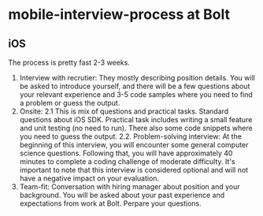# mobile-interview-process at Bolt

## iOS ##

The process is pretty fast 2-3 weeks.
1. Interview with recrutier: They mostly describing position details. You will be asked to introduce yourself, and there will be a few questions about your relevant experience and 3-5 code samples where you need to find a problem or guess the output.
2. Onsite: 
    2.1 This is mix of questions and practical tasks. Standard questions about iOS SDK. Practical task includes writing a small feature and unit testing (no need to run). There also some code snippets where you need to guess the output.
    2.2.  Problem-solving interview: At the beginning of this interview, you will encounter some general computer science questions. Following that, you will have approximately 40 minutes to complete a coding challenge of moderate difficulty. It's important to note that this interview is considered optional and will not have a negative impact on your evaluation.
3. Team-fit: Conversation with hiring manager about position and your background. You will be asked about your past experience and expectations from work at Bolt. Perpare your questions.



